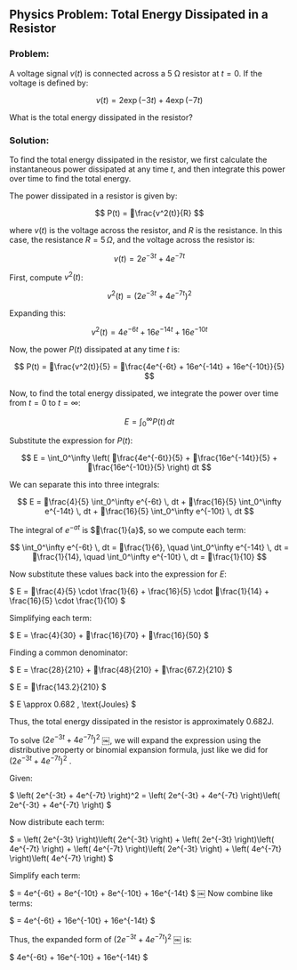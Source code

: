 
## Physics Problem: Total Energy Dissipated in a Resistor

### Problem:
A voltage signal $v(t)$ is connected across a 5 Ω resistor at $t = 0$. If the voltage is defined by:

$$
v(t) = 2\exp(-3t) + 4\exp(-7t)
$$

What is the total energy dissipated in the resistor?

### Solution:
To find the total energy dissipated in the resistor, we first calculate the instantaneous power dissipated at any time $t$, and then integrate this power over time to find the total energy.

The power dissipated in a resistor is given by:

$$
P(t) = \frac{v^2(t)}{R}
$$

where $v(t)$ is the voltage across the resistor, and $R$ is the resistance. In this case, the resistance $R = 5 \, \Omega$, and the voltage across the resistor is:

$$
v(t) = 2e^{-3t} + 4e^{-7t}
$$

First, compute $v^2(t)$:

$$
v^2(t) = \left( 2e^{-3t} + 4e^{-7t} \right)^2
$$

Expanding this:

$$
v^2(t) = 4e^{-6t} + 16e^{-14t} + 16e^{-10t}
$$

Now, the power $P(t)$ dissipated at any time $t$ is:

$$
P(t) = \frac{v^2(t)}{5} = \frac{4e^{-6t} + 16e^{-14t} + 16e^{-10t}}{5}
$$

Now, to find the total energy dissipated, we integrate the power over time from $t = 0$ to $t = \infty$:

$$
E = \int_0^\infty P(t) \, dt
$$

Substitute the expression for $P(t)$:

$$
E = \int_0^\infty \left( \frac{4e^{-6t}}{5} + \frac{16e^{-14t}}{5} + \frac{16e^{-10t}}{5} \right) dt
$$

We can separate this into three integrals:

$$
E = \frac{4}{5} \int_0^\infty e^{-6t} \, dt + \frac{16}{5} \int_0^\infty e^{-14t} \, dt + \frac{16}{5} \int_0^\infty e^{-10t} \, dt
$$

The integral of $e^{-at}$ is $\frac{1}{a}$, so we compute each term:

$$
\int_0^\infty e^{-6t} \, dt = \frac{1}{6}, \quad \int_0^\infty e^{-14t} \, dt = \frac{1}{14}, \quad \int_0^\infty e^{-10t} \, dt = \frac{1}{10}
$$

Now substitute these values back into the expression for $E$:

$
E = \frac{4}{5} \cdot \frac{1}{6} + \frac{16}{5} \cdot \frac{1}{14} + \frac{16}{5} \cdot \frac{1}{10}
$

Simplifying each term:

$
E = \frac{4}{30} + \frac{16}{70} + \frac{16}{50}
$

Finding a common denominator:

$
E = \frac{28}{210} + \frac{48}{210} + \frac{67.2}{210}
$

$
E = \frac{143.2}{210}
$

$
E \approx 0.682 \, \text{Joules}
$

Thus, the total energy dissipated in the resistor is approximately $0.682 \text{J}$.

To solve  $\left( 2e^{-3t} + 4e^{-7t} \right)^2$ ￼, we will expand the expression using the distributive property or binomial expansion formula, just like we did for $\left( 2e^{-3t} + 4e^{-7t} \right)^2$ .

Given:

$
\left( 2e^{-3t} + 4e^{-7t} \right)^2 = \left( 2e^{-3t} + 4e^{-7t} \right)\left( 2e^{-3t} + 4e^{-7t} \right)
$

Now distribute each term:

$
= \left( 2e^{-3t} \right)\left( 2e^{-3t} \right) + \left( 2e^{-3t} \right)\left( 4e^{-7t} \right) + \left( 4e^{-7t} \right)\left( 2e^{-3t} \right) + \left( 4e^{-7t} \right)\left( 4e^{-7t} \right)
$

Simplify each term:

$
= 4e^{-6t} + 8e^{-10t} + 8e^{-10t} + 16e^{-14t}
$
￼
Now combine like terms:

$
= 4e^{-6t} + 16e^{-10t} + 16e^{-14t}
$

Thus, the expanded form of   $\left( 2e^{-3t} + 4e^{-7t} \right)^2$  ￼ is:

$
4e^{-6t} + 16e^{-10t} + 16e^{-14t}
$
